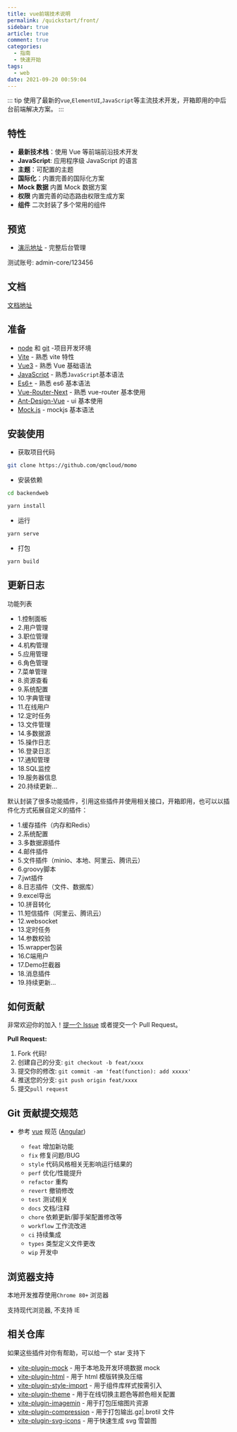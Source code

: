 ```yaml
---
title: vue前端技术说明
permalink: /quickstart/front/
sidebar: true
article: true
comment: true
categories: 
  - 指南
  - 快速开始
tags: 
  - web
date: 2021-09-20 00:59:04
---
```


::: tip
使用了最新的`vue`,`ElementUI`,`JavaScript`等主流技术开发，开箱即用的中后台前端解决方案。
:::

## 特性

- **最新技术栈**：使用 Vue 等前端前沿技术开发
- **JavaScript**: 应用程序级 JavaScript 的语言
- **主题**：可配置的主题
- **国际化**：内置完善的国际化方案
- **Mock 数据** 内置 Mock 数据方案
- **权限** 内置完善的动态路由权限生成方案
- **组件** 二次封装了多个常用的组件

## 预览

- [演示地址](https://panjiachen.github.io/vue-element-admin-core/#/dashboard) - 完整后台管理

测试账号: admin-core/123456


## 文档

[文档地址](https://panjiachen.gitee.io/vue-element-admin-site/zh/guide/)

## 准备

- [node](http://nodejs.org/) 和 [git](https://git-scm.com/) -项目开发环境
- [Vite](https://vitejs.dev/) - 熟悉 vite 特性
- [Vue3](https://v3.vuejs.org/) - 熟悉 Vue 基础语法
- [JavaScript](https://www.typescriptlang.org/) - 熟悉`JavaScript`基本语法
- [Es6+](http://es6.ruanyifeng.com/) - 熟悉 es6 基本语法
- [Vue-Router-Next](https://next.router.vuejs.org/) - 熟悉 vue-router 基本使用
- [Ant-Design-Vue](https://2x.antdv.com/docs/vue/introduce-cn/) - ui 基本使用
- [Mock.js](https://github.com/nuysoft/Mock) - mockjs 基本语法

## 安装使用

- 获取项目代码

```bash
git clone https://github.com/qmcloud/momo
```

- 安装依赖

```bash
cd backendweb

yarn install

```

- 运行

```bash
yarn serve
```

- 打包

```bash
yarn build
```

## 更新日志
功能列表
* 1.控制面板
* 2.用户管理
* 3.职位管理
* 4.机构管理
* 5.应用管理
* 6.角色管理
* 7.菜单管理
* 8.资源查看
* 9.系统配置
* 10.字典管理
* 11.在线用户
* 12.定时任务
* 13.文件管理
* 14.多数据源
* 15.操作日志
* 16.登录日志
* 17.通知管理
* 18.SQL监控
* 19.服务器信息
* 20.持续更新...

默认封装了很多功能插件，引用这些插件并使用相关接口，开箱即用，也可以以插件化方式拓展自定义的插件：

* 1.缓存插件（内存和Redis）
* 2.系统配置
* 3.多数据源插件
* 4.邮件插件
* 5.文件插件（minio、本地、阿里云、腾讯云）
* 6.groovy脚本
* 7.jwt插件
* 8.日志插件（文件、数据库）
* 9.excel导出
* 10.拼音转化
* 11.短信插件（阿里云、腾讯云）
* 12.websocket
* 13.定时任务
* 14.参数校验
* 15.wrapper包装
* 16.C端用户
* 17.Demo拦截器
* 18.消息插件
* 19.持续更新...


## 如何贡献

非常欢迎你的加入！[提一个 Issue](https://github.com/qmcloud/momo/issues) 或者提交一个 Pull Request。

**Pull Request:**

1. Fork 代码!
2. 创建自己的分支: `git checkout -b feat/xxxx`
3. 提交你的修改: `git commit -am 'feat(function): add xxxxx'`
4. 推送您的分支: `git push origin feat/xxxx`
5. 提交`pull request`

## Git 贡献提交规范

- 参考 [vue](https://github.com/vuejs/vue/blob/dev/.github/COMMIT_CONVENTION.md) 规范 ([Angular](https://github.com/conventional-changelog/conventional-changelog/tree/master/packages/conventional-changelog-angular))

    - `feat` 增加新功能
    - `fix` 修复问题/BUG
    - `style` 代码风格相关无影响运行结果的
    - `perf` 优化/性能提升
    - `refactor` 重构
    - `revert` 撤销修改
    - `test` 测试相关
    - `docs` 文档/注释
    - `chore` 依赖更新/脚手架配置修改等
    - `workflow` 工作流改进
    - `ci` 持续集成
    - `types` 类型定义文件更改
    - `wip` 开发中

## 浏览器支持

本地开发推荐使用`Chrome 80+` 浏览器

支持现代浏览器, 不支持 IE

## 相关仓库

如果这些插件对你有帮助，可以给一个 star 支持下

- [vite-plugin-mock](https://github.com/anncwb/vite-plugin-mock) - 用于本地及开发环境数据 mock
- [vite-plugin-html](https://github.com/anncwb/vite-plugin-html) - 用于 html 模版转换及压缩
- [vite-plugin-style-import](https://github.com/anncwb/vite-plugin-style-import) - 用于组件库样式按需引入
- [vite-plugin-theme](https://github.com/anncwb/vite-plugin-theme) - 用于在线切换主题色等颜色相关配置
- [vite-plugin-imagemin](https://github.com/anncwb/vite-plugin-imagemin) - 用于打包压缩图片资源
- [vite-plugin-compression](https://github.com/anncwb/vite-plugin-compression) - 用于打包输出.gz|.brotil 文件
- [vite-plugin-svg-icons](https://github.com/anncwb/vite-plugin-svg-icons) - 用于快速生成 svg 雪碧图

